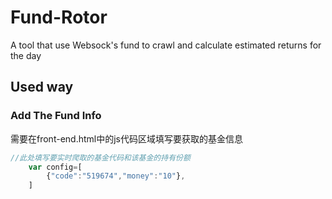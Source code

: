 # Fund-Rotor
A tool that use Websock's fund to crawl and calculate estimated returns for the day

## Used way
### Add The Fund Info
需要在front-end.html中的js代码区域填写要获取的基金信息
<br>
```js
//此处填写要实时爬取的基金代码和该基金的持有份额
    var config=[
        {"code":"519674","money":"10"},
    ]
```
